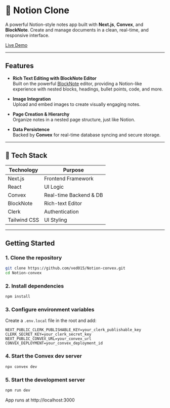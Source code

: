 # 🧠 Notion Clone
A powerful Notion-style notes app built with **Next.js**, **Convex**, and **BlockNote**. Create and manage documents in a clean, real-time, and responsive interface.

[Live Demo](https://notion-convex.vercel.app/)

---

## Features
- **Rich Text Editing with BlockNote Editor**  
  Built on the powerful [BlockNote](https://blocknote.dev/) editor, providing a Notion-like experience with nested blocks, headings, bullet points, code, and more.

- **Image Integration**  
  Upload and embed images to create visually engaging notes.

- **Page Creation & Hierarchy**  
  Organize notes in a nested page structure, just like Notion.

- **Data Persistence**  
  Backed by **Convex** for real-time database syncing and secure storage.

---

## 🚀 Tech Stack
| Technology   | Purpose                          |
|--------------|----------------------------------|
| Next.js      | Frontend Framework               |
| React        | UI Logic                         |
| Convex       | Real-time Backend & DB           |
| BlockNote    | Rich-text Editor                 |
| Clerk        | Authentication                   |
| Tailwind CSS | UI Styling                       |

---

## Getting Started

### 1. Clone the repository
```bash
git clone https://github.com/ved015/Notion-convex.git
cd Notion-convex
```

### 2. Install dependencies
```bash
npm install
```

### 3. Configure environment variables
Create a `.env.local` file in the root and add:
```env
NEXT_PUBLIC_CLERK_PUBLISHABLE_KEY=your_clerk_publishable_key
CLERK_SECRET_KEY=your_clerk_secret_key
NEXT_PUBLIC_CONVEX_URL=your_convex_url
CONVEX_DEPLOYMENT=your_convex_deployment_id
```

### 4. Start the Convex dev server
```bash
npx convex dev
```

### 5. Start the development server
```bash
npm run dev
```

App runs at http://localhost:3000
